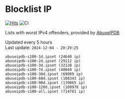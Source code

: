 # Blocklist IP

[![Hits](https://hits.seeyoufarm.com/api/count/incr/badge.svg?url=https%3A%2F%2Fgithub.com%2Fborestad%2Fblocklist-ip%2F&count_bg=%2379C83D&title_bg=%23555555&icon=&icon_color=%23E7E7E7&title=hits&edge_flat=false)](https://hits.seeyoufarm.com)  ![CI](https://img.shields.io/github/workflow/status/borestad/blocklist-ip/CI?style=flat-square)

Lists with worst IPv4 offenders, provided by [AbuseIPDB](https://www.abuseipdb.com/)

<!-- FOOTER-PLACEHOLDER -->
Updated every 5 hours<br>
Last update: `2024-12-04 - 20:29:25`
```
abuseipdb-s100-1d.ipset (24640 ip)
abuseipdb-s100-2d.ipset (29112 ip)
abuseipdb-s100-3d.ipset (32128 ip)
abuseipdb-s100-7d.ipset (40049 ip)
abuseipdb-s100-30d.ipset (69009 ip)
abuseipdb-s100-60d.ipset (108343 ip)
abuseipdb-s100-90d.ipset (139065 ip)
abuseipdb-s100-120d.ipset (160978 ip)
abuseipdb-s100-all.ipset (714781 ip)
```
